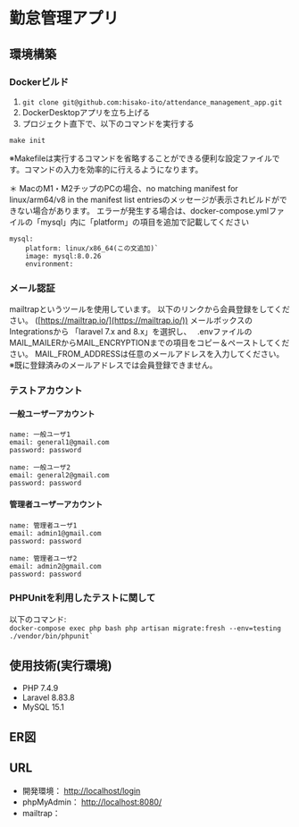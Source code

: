 # 勤怠管理アプリ

## 環境構築

### Dockerビルド
1. `git clone git@github.com:hisako-ito/attendance_management_app.git`
2. DockerDesktopアプリを立ち上げる
3. プロジェクト直下で、以下のコマンドを実行する

`make init`

※Makefileは実行するコマンドを省略することができる便利な設定ファイルです。コマンドの入力を効率的に行えるようになります。

＊ MacのM1・M2チップのPCの場合、no matching manifest for linux/arm64/v8 in the manifest list entriesのメッセージが表示されビルドができない場合があります。 エラーが発生する場合は、docker-compose.ymlファイルの「mysql」内に「platform」の項目を追加で記載してください

```
mysql:
    platform: linux/x86_64(この文追加)`
    image: mysql:8.0.26
    environment:
```

### メール認証
mailtrapというツールを使用しています。
以下のリンクから会員登録をしてください。
([https://mailtrap.io/](https://mailtrap.io/))
メールボックスのIntegrationsから 「laravel 7.x and 8.x」を選択し、　
.envファイルのMAIL_MAILERからMAIL_ENCRYPTIONまでの項目をコピー＆ペーストしてください。
MAIL_FROM_ADDRESSは任意のメールアドレスを入力してください。
※既に登録済みのメールアドレスでは会員登録できません。

### テストアカウント

#### 一般ユーザーアカウント
    name: 一般ユーザ1  
    email: general1@gmail.com  
    password: password  

    name: 一般ユーザ2  
    email: general2@gmail.com  
    password: password   

#### 管理者ユーザーアカウント
    name: 管理者ユーザ1  
    email: admin1@gmail.com  
    password: password  

    name: 管理者ユーザ2  
    email: admin2@gmail.com  
    password: password  

### PHPUnitを利用したテストに関して
以下のコマンド:  
    ```
    docker-compose exec php bash
    php artisan migrate:fresh --env=testing
    ./vendor/bin/phpunit`
    ```

## 使用技術(実行環境)
* PHP 7.4.9
* Laravel 8.83.8
* MySQL 15.1

## ER図



## URL
* 開発環境： [http://localhost/login](http://localhost/login)
* phpMyAdmin： [http://localhost:8080/](http://localhost:8080/)
* mailtrap： 

